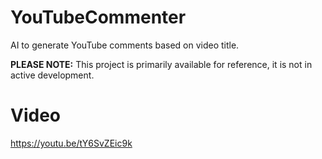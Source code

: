 # YouTubeCommenter
AI to generate YouTube comments based on video title.

**PLEASE NOTE:** This project is primarily available for reference, it is not in active development.

# Video
https://youtu.be/tY6SvZEic9k
